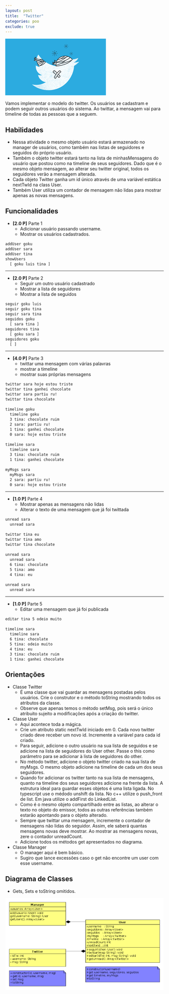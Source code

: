 ```yaml
---
layout: post
title:  "Twitter"
categories: poo
exclude: true
---
```


![](/assets/03_twitter/figura.png)

Vamos implementar o modelo do twitter. Os usuários se cadastram e podem seguir outros usuários do sistema. Ao twittar, a mensagem vai para timeline de todas as pessoas que a seguem.

## Habilidades

- Nessa atividade o mesmo objeto usuário estará armazenado no manager de usuários, como também nas listas de seguidores e seguidos do próprio usuário. 
- Também o objeto twitter estará tanto na lista de minhasMensagens do usuário que postou como na timeline de seus seguidores. Dado que é o mesmo objeto mensagem, ao alterar seu twitter original, todos os seguidores verão a mensagem alterada. 
- Cada objeto Twitter ganha um id único através de uma variável estática nextTwId na class User. 
- Também User utiliza um contador de mensagem não lidas para mostrar apenas as novas mensagens.

## Funcionalidades
- **[2.0 P]** Parte 1 
    - Adicionar usuário passando username.
    - Mostrar os usuários cadastrados.

```
addUser goku
addUser sara
addUser tina
showUsers
  [ goku luis tina ]
```
---
- **[2.0 P]** Parte 2
    - Seguir um outro usuário cadastrado
    - Mostrar a lista de seguidores
    - Mostrar a lista de seguidos

```
seguir goku luis
seguir goku tina
seguir sara tina
seguidos goku
  [ sara tina ]
seguidores tina
  [ goku sara ]
seguidores goku
  [ ]
```
---
- **[4.0 P]** Parte 3
    - twittar uma mensagem com várias palavras
    - mostrar a timeline
    - mostrar suas próprias mensagens

```
twittar sara hoje estou triste
twittar tina ganhei chocolate
twittar sara partiu ru!
twittar tina chocolate

timeline goku
  timeline goku
  3 tina: chocolate ruim
  2 sara: partiu ru!
  1 tina: ganhei chocolate
  0 sara: hoje estou triste

timeline sara
  timeline sara
  3 tina: chocolate ruim
  1 tina: ganhei chocolate
  
myMsgs sara
  myMsgs sara
  2 sara: partiu ru!
  0 sara: hoje estou triste
```
---
- **[1.0 P]** Parte 4
  - Mostrar apenas as mensagens não lidas
  - Alterar o texto de uma mensagem que já foi twittada

```
unread sara
  unread sara

twittar tina eu
twittar tina amo
twittar tina chocolate

unread sara
  unread sara
  6 tina: chocolate
  5 tina: amo
  4 tina: eu

unread sara
  unread sara
```
---
- **[1.0 P]** Parte 5
    - Editar uma mensagem que já foi publicada

```
editar tina 5 odeio muito

timeline sara
  timeline sara
  6 tina: chocolate
  5 tina: odeio muito
  4 tina: eu
  3 tina: chocolate ruim
  1 tina: ganhei chocolate
```

## Orientações
- Classe Twitter
    - É uma classe que vai guardar as mensagens postadas pelos usuários. Crie o construtor e o método toString mostrando todos os atributos da classe. 
    - Observe que apenas temos o método setMsg, pois será o único atribuito sujeito a modificações após a criação do twitter.
- Classe User
    - Aqui acontece toda a mágica.
    - Crie um atributo static nextTwId iniciado em 0. Cada novo twitter criado deve receber um novo id. Incremente a variável para cada id criado.
    - Para seguir, adicione o outro usuário na sua lista de seguidos e se adicione na lista de seguidores do User other. Passe o this como parâmetro para se adicionar à lista de seguidores do other.
    - No método twitter, adicione o objeto twitter criado na sua lista de myMsgs. O mesmo objeto adicione na timeline de cada um dos seus seguidores.
    - Quando for adicionar os twitter tanto na sua lista de mensagens, quanto na timeline dos seus seguidores adicione na frente da lista. A estrutura ideal para guardar esses objetos é uma lista ligada. No typescript use o médodo unshift da lista. No c++ utilize o push_front de list. Em java utilize o addFirst do LinkedList.
    - Como é o mesmo objeto compartilhado entre as listas, ao alterar o texto no objeto do emissor, todos as outras referências também estarão apontando para o objeto alterado.
    - Sempre que twittar uma mensagem, incremente o contador de mensagens não lidas do seguidor. Assim, ele saberá quantas mensagens novas deve mostrar. Ao mostrar as mensagens novas, zere o contador unreadCount.
    - Adicione todos os métodos get apresentados no diagrama.
- Classe Manager
    - O manager aqui é bem básico. 
    - Sugiro que lance excessões caso o get não encontre um user com esse username.

## Diagrama de Classes
- Gets, Sets e toString omitidos.

![](/assets/03_twitter/diagrama.png)